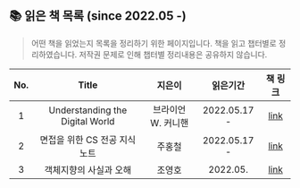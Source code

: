 
## 📚 읽은 책 목록 (since 2022.05 -)
> 어떤 책을 읽었는지 목록을 정리하기 위한 페이지입니다.
> 책을 읽고 챕터별로 정리하였습니다.
> 저작권 문제로 인해 챕터별 정리내용은 공유하지 않습니다.


| No.|     Title      | 지은이 |                          읽은기간                           | 책 링크 |
| :--: |:------------: | :--: | :------------------------------------------------------: |:--:|
| 1 |Understanding the Digital World |  브라이언 W. 커니핸    | 2022.05.17 -  |[link](http://www.yes24.com/Product/Goods/105803863)|
| 2 |면접을 위한 CS 전공 지식 노트 |  주홍철    | 2022.05.17 -  |[link](http://www.yes24.com/Product/Goods/108887922)|
| 3 |객체지향의 사실과 오해 |  조영호    | 2022.05.  |[link](http://www.yes24.com/24/Category/Series/001?SeriesNumber=106256)|
